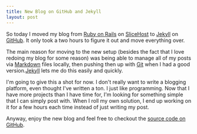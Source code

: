 ```yaml
---
title: New Blog on GitHub and Jekyll
layout: post
---
```


So today I moved my blog from [Ruby on Rails](http://rubyonrails.org) on [SliceHost](http://slicehost.com) to [Jekyll][] on [GitHub](http://github.com). It only took a two hours to figure it out and move everything over.

The main reason for moving to the new setup (besides the fact that I love redoing my blog for some reason) was being able to manage all of my posts via [Markdown][] files locally, then pushing then up with [Git](http://git-scm.com) when I had a good version.[Jekyll][] lets me do this easily and quickly.

I'm going to give this a shot for now. I don't really want to write a blogging platform, even thought I've written a ton. I just like programming. Now that I have more projects than I have time for, I'm looking for something simple that I can simply post with. When I roll my own solution, I end up working on it for a few hours each time instead of just writing my post.

Anyway, enjoy the new blog and feel free to checkout the [source code on GitHub](http://github.com/samsoffes/samsoffes.github.com).

[Jekyll]: http://github.com/mojombo/jekyll
[Markdown]: http://daringfireball.net/projects/markdown
